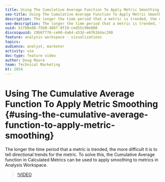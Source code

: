 ```yaml
---
title: Using The Cumulative Average Function To Apply Metric Smoothing
seo-title: Using The Cumulative Average Function To Apply Metric Smoothing - Adobe Analytics - Analysis Workspace
description: The longer the time period that a metric is trended, the more difficult it is to tell directional trends for the metric. To solve this, the Cumulative Average function in Calculated Metrics can be used to apply smoothing to metrics in Analysis Workspace.
seo-description: The longer the time period that a metric is trended, the more difficult it is to tell directional trends for the metric. To solve this, the Cumulative Average function in Calculated Metrics can be used to apply smoothing to metrics in Analysis Workspace. - Adobe Analytics
uuid: b1f88e08-f5b0-488f-9f19-ced55c90e800
discoiquuid: 29b8f776-ce60-4a64-a53d-e6f6164ac200
feature: analysis workspace - visualizations
topics: 
audience: analyst, marketer
activity: use
doc-type: feature video
author: Doug Moore
team: Technical Marketing
kt: 2854
---
```


# Using The Cumulative Average Function To Apply Metric Smoothing {#using-the-cumulative-average-function-to-apply-metric-smoothing}

The longer the time period that a metric is trended, the more difficult it is to tell directional trends for the metric. To solve this, the Cumulative Average function in Calculated Metrics can be used to apply smoothing to metrics in Analysis Workspace.

>[!VIDEO](https://video.tv.adobe.com/v/27068/?quality=9)